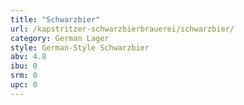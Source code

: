 ```yaml
---
title: "Schwarzbier"
url: /kapstritzer-schwarzbierbrauerei/schwarzbier/
category: German Lager
style: German-Style Schwarzbier
abv: 4.8
ibu: 0
srm: 0
upc: 0
---
```


